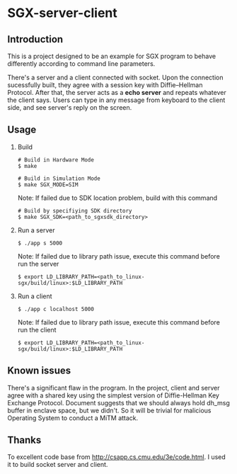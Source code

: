 # SGX-server-client

## Introduction

This is a project designed to be an example for SGX program to behave differently according to command line parameters.

There's a server and a client connected with socket. Upon the connection sucessfully built, they agree with a session key with Diffie–Hellman Protocol. After that, the server acts as a **echo server** and repeats whatever the client says. Users can type in any message from keyboard to the client side, and see server's reply on the screen.

## Usage

1. Build
   ```console
   # Build in Hardware Mode
   $ make

   # Build in Simulation Mode
   $ make SGX_MODE=SIM
   ```
   Note: If failed due to SDK location problem, build with this command
   ```console
   # Build by specifiying SDK directory
   $ make SGX_SDK=<path_to_sgxsdk_directory>
   ```
2. Run a server
   ```console
   $ ./app s 5000
   ```
   Note: If failed due to library path issue, execute this command before run the server
   ```console
   $ export LD_LIBRARY_PATH=<path_to_linux-sgx/build/linux>:$LD_LIBRARY_PATH
   ```
3. Run a client
   ```console
   $ ./app c localhost 5000
   ```
   Note: If failed due to library path issue, execute this command before run the client
   ```console
   $ export LD_LIBRARY_PATH=<path_to_linux-sgx/build/linux>:$LD_LIBRARY_PATH
   ```

## Known issues

There's a significant flaw in the program. In the project, client and server agree with a shared key using the simplest version of Diffie-Hellman Key Exchange Protocol. Document suggests that we should always hold dh_msg buffer in enclave space, but we didn't. So it will be trivial for malicious Operating System to conduct a MiTM attack.

## Thanks

To excellent code base from <http://csapp.cs.cmu.edu/3e/code.html>. I used it to build socket server and client.
